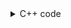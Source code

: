 <details><summary>C++ code</summary>

Runtime `214 ms` Beats `63.42%`.<br>
Memory `68.9 MB` Beats `29.65%`.

![](../../../../assets/997.png)

</details>
